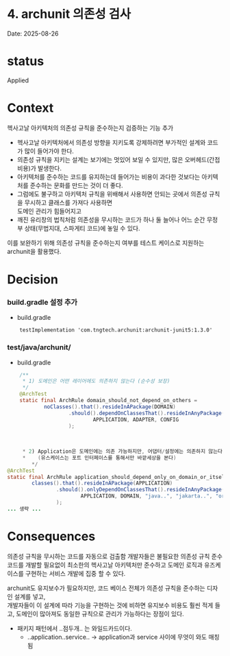 # 4. archunit 의존성 검사
Date: 2025-08-26

# status
 Applied

# Context
헥사고날 아키텍처의 의존성 규칙을 준수하는지 검증하는 기능 추가
- 헥사고날 아키텍처에서 의존성 방향을 지키도록 강제하려면 부가적인 설계와 코드가 많이 들어가야 한다.
- 의존성 규칙을 지키는 설계는 보기에는 멋있어 보일 수 있지만, 많은 오버헤드(간접비용)가 발생한다.
- 아키텍처를 준수하는 코드를 유지하는데 들어가는 비용이 과다한 것보다는 아키텍처를 준수하는 문화를 만드는 것이 더 좋다.
- 그럼에도 불구하고 아키텍처 규칙을 위배해서 사용하면 안되는 곳에서 의존성 규칙을 무시하고 클래스를 가져다 사용하면<br>
  도메인 관리가 힘들어지고
- 깨진 유리창의 법칙처럼 의존성을 무시하는 코드가 하나 둘 늘어나 어느 순간 무정부 상태(무법지대, 스파게티 코드)에 놓일 수 있다.

이를 보완하기 위해 의존성 규칙을 준수하는지 여부를 테스트 케이스로 지원하는 archunit을 활용했다.

# Decision
### build.gradle 설정 추가
- build.gradle 
```
    testImplementation 'com.tngtech.archunit:archunit-junit5:1.3.0'
```

### test/java/archunit/
- build.gradle
```java
    /**
     * 1) 도메인은 어떤 레이어에도 의존하지 않는다 (순수성 보장)
     */
    @ArchTest
    static final ArchRule domain_should_not_depend_on_others =
            noClasses().that().resideInAPackage(DOMAIN)
                    .should().dependOnClassesThat().resideInAnyPackage(
                            APPLICATION, ADAPTER, CONFIG
                    );
    
    
    
     * 2) Application은 도메인에는 의존 가능하지만, 어댑터/설정에는 의존하지 않는다
     *    (유스케이스는 포트 인터페이스를 통해서만 바깥세상을 본다)
        */
@ArchTest
static final ArchRule application_should_depend_only_on_domain_or_itself =
        classes().that().resideInAPackage(APPLICATION)
                .should().onlyDependOnClassesThat().resideInAnyPackage(
                        APPLICATION, DOMAIN, "java..", "jakarta..", "org.slf4j..", "org.springframework.."
                );
... 생략 ... 
```

# Consequences
의존성 규칙을 무시하는 코드를 자동으로 검출함
개발자들은 불필요한 의존성 규칙 준수 코드를 개발할 필요없이 최소한의 헥사고날 아키텍처만 준수하고 
도메인 로직과 유즈케이스를 구현하는 서비스 개발에 집중 할 수 있다.

archunit도 유지보수가 필요하지만, 코드 베이스 전체가 의존성 규칙을 준수하는 디자인 설계를 넣고, <br>
개발자들이 이 설계에 따라 기능을 구현하는 것에 비하면 유지보수 비용도 훨씬 적게 들고, 
도메인이 많아져도 동일한 규칙으로 관리가 가능하다는 장점이 있다.

- 패키지 패턴에서 ..점두개.. 는 와일드카드이다.
  - ..application..service.. → application과 service 사이에 무엇이 와도 매칭됨

